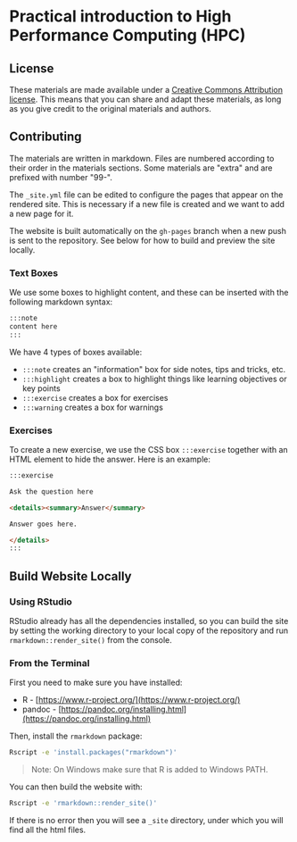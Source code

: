 # Practical introduction to High Performance Computing (HPC)

## License

These materials are made available under a [Creative Commons Attribution license](https://creativecommons.org/licenses/by/4.0/). 
This means that you can share and adapt these materials, as long as you give credit to the original materials and authors. 


## Contributing

The materials are written in markdown. 
Files are numbered according to their order in the materials sections. 
Some materials are "extra" and are prefixed with number "99-". 

The `_site.yml` file can be edited to configure the pages that appear on the rendered site. 
This is necessary if a new file is created and we want to add a new page for it. 

The website is built automatically on the `gh-pages` branch when a new push is sent to the repository. 
See below for how to build and preview the site locally.


### Text Boxes

We use some boxes to highlight content, and these can be inserted with the following markdown syntax:

```markdown
:::note
content here
:::
```

We have 4 types of boxes available:

- `:::note` creates an "information" box for side notes, tips and tricks, etc.
- `:::highlight` creates a box to highlight things like learning objectives or key points
- `:::exercise` creates a box for exercises
- `:::warning` creates a box for warnings


### Exercises

To create a new exercise, we use the CSS box `:::exercise` together with an HTML element to hide the answer. 
Here is an example:

```markdown
:::exercise

Ask the question here

<details><summary>Answer</summary>

Answer goes here. 

</details>
:::
```

## Build Website Locally

### Using RStudio

RStudio already has all the dependencies installed, so you can build the site by setting the working directory to your local copy of the repository and run `rmarkdown::render_site()` from the console. 

### From the Terminal

First you need to make sure you have installed: 

* R - [https://www.r-project.org/](https://www.r-project.org/)
* pandoc - [https://pandoc.org/installing.html](https://pandoc.org/installing.html)

Then, install the `rmarkdown` package:

```bash
Rscript -e 'install.packages("rmarkdown")'
```

> Note: On Windows make sure that R is added to Windows PATH. 

You can then build the website with:

```bash
Rscript -e 'rmarkdown::render_site()'
```

If there is no error then you will see a `_site` directory, under which you will find all the html files.
